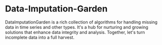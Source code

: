 # Data-Imputation-Garden
DataImputationGarden is a rich collection of algorithms for handling missing data in time series and other types. It's a hub for nurturing and growing solutions that enhance data integrity and analysis. Together, let's turn incomplete data into a full harvest.
